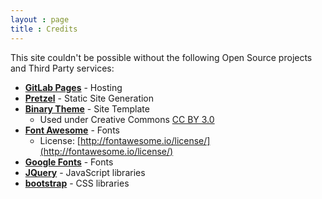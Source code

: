 ```yaml
---
layout : page
title : Credits
---
```


This site couldn't be possible without the following Open Source projects and Third Party services:

 * **[GitLab Pages](https://pages.gitlab.io/)** - Hosting
 * **[Pretzel](https://github.com/Code52/pretzel)** - Static Site Generation
 * **[Binary Theme](http://binarytheme.com/)** - Site Template
   * Used under Creative Commons [CC BY 3.0](https://creativecommons.org/licenses/by/3.0/)
 * **[Font Awesome](http://fontawesome.io)** - Fonts
   * License: [http://fontawesome.io/license/](http://fontawesome.io/license/)
 * **[Google Fonts](https://fonts.google.com/)** - Fonts
 * **[JQuery](http://jquery.com/)** - JavaScript libraries
 * **[bootstrap](http://getbootstrap.com/)** - CSS libraries
